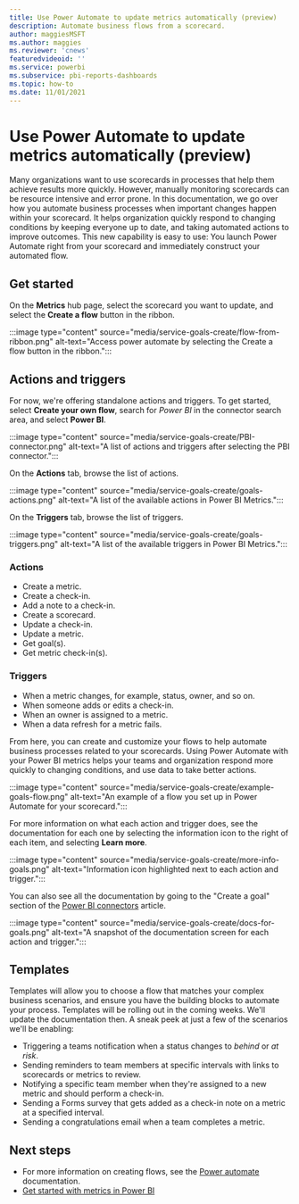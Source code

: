```yaml
---
title: Use Power Automate to update metrics automatically (preview)
description: Automate business flows from a scorecard.
author: maggiesMSFT
ms.author: maggies
ms.reviewer: 'cnews'
featuredvideoid: ''
ms.service: powerbi
ms.subservice: pbi-reports-dashboards
ms.topic: how-to
ms.date: 11/01/2021
---
```

# Use Power Automate to update metrics automatically (preview)

Many organizations want to use scorecards in processes that help them achieve results more quickly. However, manually monitoring scorecards can be resource intensive and error prone. In this documentation, we go over how you automate business processes when important changes happen within your scorecard. It helps organization quickly respond to changing conditions by keeping everyone up to date, and taking automated actions to improve outcomes. This new capability is easy to use: You launch Power Automate right from your scorecard and immediately construct your automated flow.   

## Get started

On the **Metrics** hub page, select the scorecard you want to update, and select the **Create a flow** button in the ribbon.

:::image type="content" source="media/service-goals-create/flow-from-ribbon.png" alt-text="Access power automate by selecting the Create a flow button in the ribbon.":::

## Actions and triggers

For now, we're offering standalone actions and triggers. To get started, select **Create your own flow**, search for *Power BI* in the connector search area, and select **Power BI**.

:::image type="content" source="media/service-goals-create/PBI-connector.png" alt-text="A list of actions and triggers after selecting the PBI connector.":::
    
On the **Actions** tab, browse the list of actions.

:::image type="content" source="media/service-goals-create/goals-actions.png" alt-text="A list of the available actions in Power BI Metrics.":::

On the **Triggers** tab, browse the list of triggers. 

:::image type="content" source="media/service-goals-create/goals-triggers.png" alt-text="A list of the available triggers in Power BI Metrics.":::

### Actions

-	Create a metric.
-	Create a check-in.
-	Add a note to a check-in.
-	Create a scorecard.
-	Update a check-in.
-	Update a metric.
-	Get goal(s).
-	Get metric check-in(s).

### Triggers

-	When a metric changes, for example, status, owner, and so on. 
-	When someone adds or edits a check-in.
-	When an owner is assigned to a metric.
-	When a data refresh for a metric fails. 

From here, you can create and customize your flows to help automate business processes related to your scorecards. Using Power Automate with your Power BI metrics helps your teams and organization respond more quickly to changing conditions, and use data to take better actions. 

 :::image type="content" source="media/service-goals-create/example-goals-flow.png" alt-text="An example of a flow you set up in Power Automate for your scorecard.":::
    
For more information on what each action and trigger does, see the documentation for each one by selecting the information icon to the right of each item, and selecting **Learn more**.

:::image type="content" source="media/service-goals-create/more-info-goals.png" alt-text="Information icon highlighted next to each action and trigger.":::

You can also see all the documentation by going to the "Create a goal" section of the [Power BI connectors](/connectors/powerbi/#create-a-goal-(preview)) article.

:::image type="content" source="media/service-goals-create/docs-for-goals.png" alt-text="A snapshot of the documentation screen for each action and trigger.":::

## Templates

Templates will allow you to choose a flow that matches your complex business scenarios, and ensure you have the building blocks to automate your process. Templates will be rolling out in the coming weeks. We'll update the documentation then. A sneak peek at just a few of the scenarios we'll be enabling:  
  
- Triggering a teams notification when a status changes to *behind* or *at risk*.  
- Sending reminders to team members at specific intervals with links to scorecards or metrics to review.
- Notifying a specific team member when they're assigned to a new metric and should perform a check-in. 
- Sending a Forms survey that gets added as a check-in note on a metric at a specified interval.
- Sending a congratulations email when a team completes a metric. 

## Next steps

- For more information on creating flows, see the [Power automate](/power-automate/getting-started) documentation. 
- [Get started with metrics in Power BI](service-goals-introduction.md)
